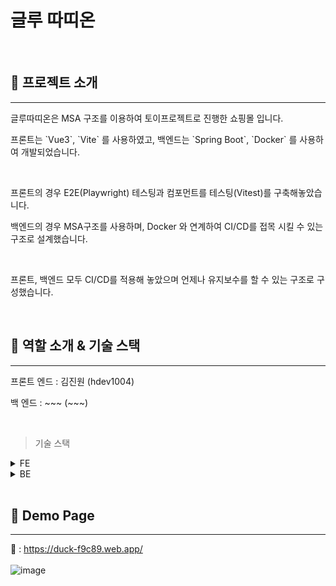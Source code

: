 # 글루 따띠온
<br/>

## 📘 프로젝트 소개
---

<p>글루따띠온은 MSA 구조를 이용하여 토이프로젝트로 진행한 쇼핑몰 입니다.  </p>
<p>프론트는 `Vue3`, `Vite` 를 사용하였고, 백엔드는 `Spring Boot`, `Docker` 를 사용하여 개발되었습니다.</p> <br/>

<p>프론트의 경우 E2E(Playwright) 테스팅과 컴포먼트를 테스팅(Vitest)를 구축해놓았습니다. </p>
<p>백엔드의 경우 MSA구조를 사용하며, Docker 와 연계하여 CI/CD를 접목 시킬 수 있는 구조로 설계했습니다.</p><br/>

<p>프론트, 백엔드 모두 CI/CD를 적용해 놓았으며 언제나 유지보수를 할 수 있는 구조로 구성했습니다.</p>

<br/>

## 📘 역할 소개 & 기술 스택
---

<p>프론트 엔드 : 김진원 (hdev1004)</p>
<p>백 엔드 : ~~~ (~~~) </p>

<br/>

> 기술 스택

<details >
  <summary>FE</summary>
   <p><code>Vue3</code>, <code>Vite</code>, <code>StoryBook</code>, <code>Vitest</code>, <code>Playwright</code></p>
</details>

<details>
  <summary>BE</summary>
  <p><code>Spring Boot</code>, <code>Docker</code>, <code>Jenkins</code> <p>
</details>

<br/>

## 📘 Demo Page
---

🔗 : <a href="https://duck-f9c89.web.app" target="_blank">https://duck-f9c89.web.app/</a>
<br/>
<br/>
![image](https://github.com/hdev1004/vue-boilerplate/assets/59737252/a6caf56c-324e-4c77-9ed8-1da656ce4e1f)